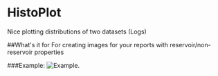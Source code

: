 # HistoPlot
Nice plotting distributions of two datasets (Logs)


##What's it for
For creating images for your reports with reservoir/non-reservoir properties 

###Example:
![Example](doc/example.png).
